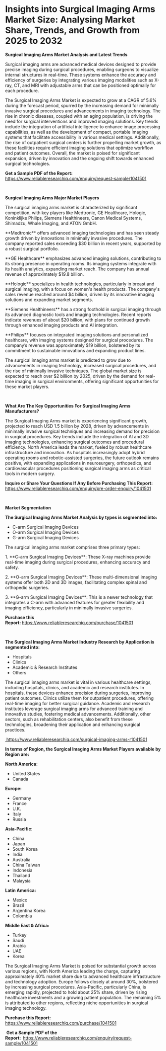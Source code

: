 <p><h1>Insights into Surgical Imaging Arms Market Size: Analysing Market Share, Trends, and Growth from 2025 to 2032</h1></p><p><strong>Surgical Imaging Arms Market Analysis and Latest Trends</strong></p>
<p><p>Surgical imaging arms are advanced medical devices designed to provide precise imaging during surgical procedures, enabling surgeons to visualize internal structures in real-time. These systems enhance the accuracy and efficiency of surgeries by integrating various imaging modalities such as X-ray, CT, and MRI with adjustable arms that can be positioned optimally for each procedure. </p><p>The Surgical Imaging Arms Market is expected to grow at a CAGR of 5.6% during the forecast period, spurred by the increasing demand for minimally invasive surgical procedures and advancements in imaging technology. The rise in chronic diseases, coupled with an aging population, is driving the need for surgical interventions and improved imaging solutions. Key trends include the integration of artificial intelligence to enhance image processing capabilities, as well as the development of compact, portable imaging systems that facilitate accessibility in various medical settings. Additionally, the rise of outpatient surgical centers is further propelling market growth, as these facilities require efficient imaging solutions that optimize workflow and patient outcomes. Overall, the market is poised for significant expansion, driven by innovation and the ongoing shift towards enhanced surgical technologies.</p></p>
<p><strong>Get a Sample PDF of the Report:&nbsp;</strong> <a href="https://www.reliableresearchiq.com/enquiry/request-sample/1041501?utm_campaign=2580&utm_medium=2&utm_source=Github&utm_content=ia&utm_term=13042025&utm_id=surgical-imaging-arms">https://www.reliableresearchiq.com/enquiry/request-sample/1041501</a></p>
<p>&nbsp;</p>
<p><strong>Surgical Imaging Arms Major Market Players</strong></p>
<p><p>The surgical imaging arms market is characterized by significant competition, with key players like Medtronic, GE Healthcare, Hologic, Koninklijke Philips, Siemens Healthineers, Canon Medical Systems, Shimadzu, Whale Imaging, and ATON GmbH.</p><p>**Medtronic** offers advanced imaging technologies and has seen steady growth driven by innovations in minimally invasive procedures. The company reported sales exceeding $30 billion in recent years, supported by a robust surgical portfolio.</p><p>**GE Healthcare** emphasizes advanced imaging solutions, contributing to its strong presence in operating rooms. Its imaging systems integrate with its health analytics, expanding market reach. The company has annual revenue of approximately $19.8 billion.</p><p>**Hologic** specializes in health technologies, particularly in breast and surgical imaging, with a focus on women's health products. The company's sales revenue reached around $4 billion, driven by its innovative imaging solutions and expanding market segments.</p><p>**Siemens Healthineers** has a strong foothold in surgical imaging through its advanced diagnostic tools and imaging technologies. Recent reports indicate revenues of about $20 billion, with plans for continued growth through enhanced imaging products and AI integration.</p><p>**Philips** focuses on integrated imaging solutions and personalized healthcare, with imaging systems designed for surgical procedures. The company’s revenue was approximately $19 billion, bolstered by its commitment to sustainable innovations and expanding product lines.</p><p>The surgical imaging arms market is predicted to grow due to advancements in imaging technology, increased surgical procedures, and the rise of minimally invasive techniques. The global market size is expected to reach over $2 billion by 2025, driven by the demand for real-time imaging in surgical environments, offering significant opportunities for these market players.</p></p>
<p>&nbsp;</p>
<p><strong>What Are The Key Opportunities For Surgical Imaging Arms Manufacturers?</strong></p>
<p><p>The Surgical Imaging Arms market is experiencing significant growth, projected to reach USD 1.5 billion by 2028, driven by advancements in minimally invasive surgical techniques and increasing demand for precision in surgical procedures. Key trends include the integration of AI and 3D imaging technologies, enhancing surgical outcomes and procedural efficiency. North America leads the market, fueled by robust healthcare infrastructure and innovation. As hospitals increasingly adopt hybrid operating rooms and robotic-assisted surgeries, the future outlook remains positive, with expanding applications in neurosurgery, orthopedics, and cardiovascular procedures positioning surgical imaging arms as critical tools in modern surgery.</p></p>
<p><strong>Inquire or Share Your Questions If Any Before Purchasing This Report:</strong> <a href="https://www.reliableresearchiq.com/enquiry/pre-order-enquiry/1041501?utm_campaign=2580&utm_medium=2&utm_source=Github&utm_content=ia&utm_term=13042025&utm_id=surgical-imaging-arms">https://www.reliableresearchiq.com/enquiry/pre-order-enquiry/1041501</a></p>
<p>&nbsp;</p>
<p><strong>Market Segmentation</strong></p>
<p><strong>The Surgical Imaging Arms Market Analysis by types is segmented into:</strong></p>
<p><ul><li>C-arm Surgical Imaging Devices</li><li>O-arm Surgical Imaging Devices</li><li>G-arm Surgical Imaging Devices</li></ul></p>
<p><p>The surgical imaging arms market comprises three primary types: </p><p>1. **C-arm Surgical Imaging Devices**: These X-ray machines provide real-time imaging during surgical procedures, enhancing accuracy and safety.</p><p>  </p><p>2. **O-arm Surgical Imaging Devices**: These multi-dimensional imaging systems offer both 2D and 3D images, facilitating complex spinal and orthopedic surgeries.</p><p>3. **G-arm Surgical Imaging Devices**: This is a newer technology that integrates a C-arm with advanced features for greater flexibility and imaging efficiency, particularly in minimally invasive surgeries.</p></p>
<p><strong>Purchase this Report:&nbsp;</strong><a href="https://www.reliableresearchiq.com/purchase/1041501?utm_campaign=2580&utm_medium=2&utm_source=Github&utm_content=ia&utm_term=13042025&utm_id=surgical-imaging-arms">https://www.reliableresearchiq.com/purchase/1041501</a></p>
<p>&nbsp;</p>
<p><strong>The Surgical Imaging Arms Market Industry Research by Application is segmented into:</strong></p>
<p><ul><li>Hospitals</li><li>Clinics</li><li>Academic & Research Institutes</li><li>Others</li></ul></p>
<p><p>The surgical imaging arms market is vital in various healthcare settings, including hospitals, clinics, and academic and research institutes. In hospitals, these devices enhance precision during surgeries, improving patient outcomes. Clinics utilize them for outpatient procedures, offering real-time imaging for better surgical guidance. Academic and research institutes leverage surgical imaging arms for advanced training and innovative studies, fostering medical advancements. Additionally, other sectors, such as rehabilitation centers, also benefit from these technologies, broadening their application and enhancing surgical practices.</p></p>
<p><a href="https://www.reliableresearchiq.com/surgical-imaging-arms-r1041501?utm_campaign=2580&utm_medium=2&utm_source=Github&utm_content=ia&utm_term=13042025&utm_id=surgical-imaging-arms">&nbsp;https://www.reliableresearchiq.com/surgical-imaging-arms-r1041501</a></p>
<p><strong>In terms of Region, the Surgical Imaging Arms Market Players available by Region are:</strong></p>
<p>
    <p> <strong> North America: </strong>
        <ul>
            <li>United States</li>
            <li>Canada</li>
        </ul>
        </p> 
    <p> <strong> Europe: </strong>
        <ul>
            <li>Germany</li>
            <li>France</li>
            <li>U.K.</li>
            <li>Italy</li>
            <li>Russia</li>
        </ul>
        </p> 
    <p> <strong> Asia-Pacific: </strong>
        <ul>
            <li>China</li>
            <li>Japan</li>
            <li>South Korea</li>
            <li>India</li>
            <li>Australia</li>
            <li>China Taiwan</li>
            <li>Indonesia</li>
            <li>Thailand</li>
            <li>Malaysia</li>
        </ul>
        </p> 
    <p> <strong> Latin America: </strong>
        <ul>
            <li>Mexico</li>
            <li>Brazil</li>
            <li>Argentina Korea</li>
            <li>Colombia</li>
        </ul>
        </p> 
    <p> <strong> Middle East & Africa: </strong>
        <ul>
            <li>Turkey</li>
            <li>Saudi</li>
            <li>Arabia</li>
            <li>UAE</li>
            <li>Korea</li>
        </ul>
    </p>
    </p>
<p><p>The Surgical Imaging Arms Market is poised for substantial growth across various regions, with North America leading the charge, capturing approximately 40% market share due to advanced healthcare infrastructure and technology adoption. Europe follows closely at around 30%, bolstered by increasing surgical procedures. Asia-Pacific, particularly China, is emerging rapidly, projected to hold about 25% share, driven by rising healthcare investments and a growing patient population. The remaining 5% is attributed to other regions, reflecting niche opportunities in surgical imaging technology.</p></p>
<p><strong>Purchase this Report: </strong><a href="https://www.reliableresearchiq.com/purchase/1041501?utm_campaign=2580&utm_medium=2&utm_source=Github&utm_content=ia&utm_term=13042025&utm_id=surgical-imaging-arms">https://www.reliableresearchiq.com/purchase/1041501</a></p>
<p>&nbsp;<strong>Get a Sample PDF of the Report:&nbsp;&nbsp;</strong><a href="https://www.reliableresearchiq.com/enquiry/request-sample/1041501?utm_campaign=2580&utm_medium=2&utm_source=Github&utm_content=ia&utm_term=13042025&utm_id=surgical-imaging-arms">https://www.reliableresearchiq.com/enquiry/request-sample/1041501</a></p>
<p><strong></strong></p>
<p><p></p><p></p><p></p></p>